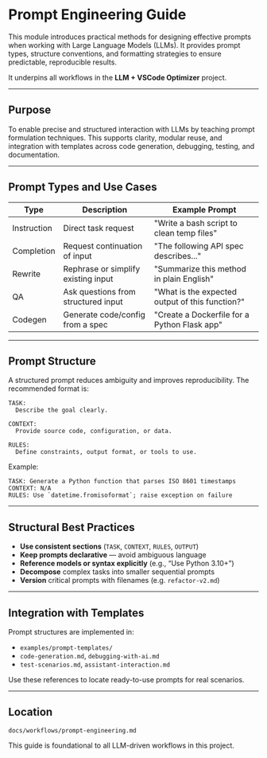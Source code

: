 # Prompt Engineering Guide

This module introduces practical methods for designing effective prompts when working with Large Language Models (LLMs). It provides prompt types, structure conventions, and formatting strategies to ensure predictable, reproducible results.

It underpins all workflows in the **LLM + VSCode Optimizer** project.

---

## Purpose

To enable precise and structured interaction with LLMs by teaching prompt formulation techniques. This supports clarity, modular reuse, and integration with templates across code generation, debugging, testing, and documentation.

---

## Prompt Types and Use Cases

| Type        | Description                         | Example Prompt                                  |
| ----------- | ----------------------------------- | ----------------------------------------------- |
| Instruction | Direct task request                 | "Write a bash script to clean temp files"       |
| Completion  | Request continuation of input       | "The following API spec describes..."           |
| Rewrite     | Rephrase or simplify existing input | "Summarize this method in plain English"        |
| QA          | Ask questions from structured input | "What is the expected output of this function?" |
| Codegen     | Generate code/config from a spec    | "Create a Dockerfile for a Python Flask app"    |

---

## Prompt Structure

A structured prompt reduces ambiguity and improves reproducibility. The recommended format is:

```text
TASK:
  Describe the goal clearly.

CONTEXT:
  Provide source code, configuration, or data.

RULES:
  Define constraints, output format, or tools to use.
```

Example:

```text
TASK: Generate a Python function that parses ISO 8601 timestamps
CONTEXT: N/A
RULES: Use `datetime.fromisoformat`; raise exception on failure
```

---

## Structural Best Practices

* **Use consistent sections** (`TASK`, `CONTEXT`, `RULES`, `OUTPUT`)
* **Keep prompts declarative** — avoid ambiguous language
* **Reference models or syntax explicitly** (e.g., “Use Python 3.10+”)
* **Decompose** complex tasks into smaller sequential prompts
* **Version** critical prompts with filenames (e.g. `refactor-v2.md`)

---

## Integration with Templates

Prompt structures are implemented in:

* `examples/prompt-templates/`
* `code-generation.md`, `debugging-with-ai.md`
* `test-scenarios.md`, `assistant-interaction.md`

Use these references to locate ready-to-use prompts for real scenarios.

---

## Location

```
docs/workflows/prompt-engineering.md
```

This guide is foundational to all LLM-driven workflows in this project.
